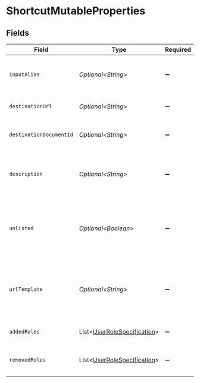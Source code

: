 # ShortcutMutableProperties


## Fields

| Field                                                                                             | Type                                                                                              | Required                                                                                          | Description                                                                                       |
| ------------------------------------------------------------------------------------------------- | ------------------------------------------------------------------------------------------------- | ------------------------------------------------------------------------------------------------- | ------------------------------------------------------------------------------------------------- |
| `inputAlias`                                                                                      | *Optional\<String>*                                                                               | :heavy_minus_sign:                                                                                | Link text following go/ prefix as entered by the user.                                            |
| `destinationUrl`                                                                                  | *Optional\<String>*                                                                               | :heavy_minus_sign:                                                                                | Destination URL for the shortcut.                                                                 |
| `destinationDocumentId`                                                                           | *Optional\<String>*                                                                               | :heavy_minus_sign:                                                                                | Glean Document ID for the URL, if known.                                                          |
| `description`                                                                                     | *Optional\<String>*                                                                               | :heavy_minus_sign:                                                                                | A short, plain text blurb to help people understand the intent of the shortcut.                   |
| `unlisted`                                                                                        | *Optional\<Boolean>*                                                                              | :heavy_minus_sign:                                                                                | Whether this shortcut is unlisted or not. Unlisted shortcuts are visible to author + admins only. |
| `urlTemplate`                                                                                     | *Optional\<String>*                                                                               | :heavy_minus_sign:                                                                                | For variable shortcuts, contains the URL template; note, `destinationUrl` contains default URL.   |
| `addedRoles`                                                                                      | List\<[UserRoleSpecification](../../models/components/UserRoleSpecification.md)>                  | :heavy_minus_sign:                                                                                | A list of user roles added for the Shortcut.                                                      |
| `removedRoles`                                                                                    | List\<[UserRoleSpecification](../../models/components/UserRoleSpecification.md)>                  | :heavy_minus_sign:                                                                                | A list of user roles removed for the Shortcut.                                                    |